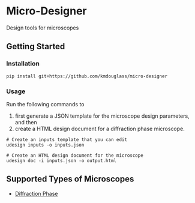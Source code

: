# Micro-Designer

Design tools for microscopes

## Getting Started

### Installation

```console
pip install git+https://github.com/kmdouglass/micro-designer
```

### Usage

 Run the following commands to 
 
 1. first generate a JSON template for the microscope design parameters, and then
 2. create a HTML design document for a diffraction phase microscope.

```console
# Create an inputs template that you can edit
udesign inputs -o inputs.json

# Create an HTML design document for the microscope
udesign doc -i inputs.json -o output.html
```

## Supported Types of Microscopes

- [Diffraction Phase](https://doi.org/10.1364/OL.31.000775)
